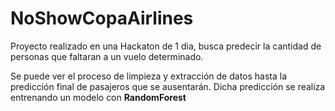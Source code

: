 # NoShowCopaAirlines
Proyecto realizado en una Hackaton de 1 dia, busca predecir la cantidad de personas que faltaran a un vuelo determinado.

Se puede ver el proceso de limpieza y extracción de datos hasta la predicción final de pasajeros que se ausentarán. Dicha predicción se realiza entrenando un modelo con **RandomForest**
